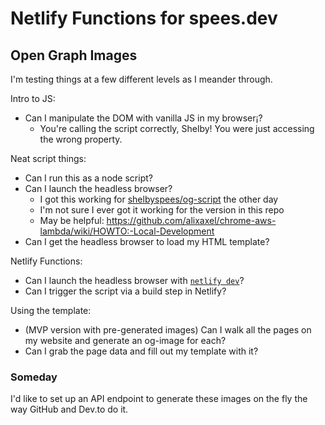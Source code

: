 # Netlify Functions for spees.dev

## Open Graph Images

I'm testing things at a few different levels as I meander through.

Intro to JS:

- Can I manipulate the DOM with vanilla JS in my browser¡?
  - You're calling the script correctly, Shelby! You were just accessing the wrong property.

Neat script things:

- Can I run this as a node script?
- Can I launch the headless browser?
  - I got this working for [shelbyspees/og-script](https://github.com/shelbyspees/og-script) the other day
  - I'm not sure I ever got it working for the version in this repo
  - May be helpful: https://github.com/alixaxel/chrome-aws-lambda/wiki/HOWTO:-Local-Development
- Can I get the headless browser to load my HTML template?

Netlify Functions:

- Can I launch the headless browser with [`netlify dev`](https://docs.netlify.com/cli/get-started/#run-a-local-development-environment)?
- Can I trigger the script via a build step in Netlify?

Using the template:

- (MVP version with pre-generated images) Can I walk all the pages on my website and generate an og-image for each?
- Can I grab the page data and fill out my template with it?

### Someday

I'd like to set up an API endpoint to generate these images on the fly
the way GitHub and Dev.to do it.
